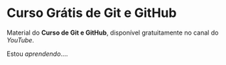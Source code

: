 # Curso Grátis de Git e GitHub
Material do **Curso de Git e GitHub**, disponível gratuitamente no canal do *YouTube*.


Estou *aprendendo*....
